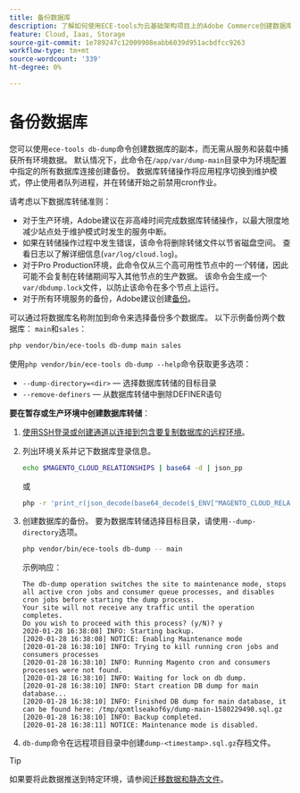 ```yaml
---
title: 备份数据库
description: 了解如何使用ECE-tools为云基础架构项目上的Adobe Commerce创建数据库备份。
feature: Cloud, Iaas, Storage
source-git-commit: 1e789247c12009908eabb6039d951acbdfcc9263
workflow-type: tm+mt
source-wordcount: '339'
ht-degree: 0%

---
```


# 备份数据库

您可以使用`ece-tools db-dump`命令创建数据库的副本，而无需从服务和装载中捕获所有环境数据。 默认情况下，此命令在`/app/var/dump-main`目录中为环境配置中指定的所有数据库连接创建备份。 数据库转储操作将应用程序切换到维护模式，停止使用者队列进程，并在转储开始之前禁用cron作业。

请考虑以下数据库转储准则：

- 对于生产环境，Adobe建议在非高峰时间完成数据库转储操作，以最大限度地减少站点处于维护模式时发生的服务中断。
- 如果在转储操作过程中发生错误，该命令将删除转储文件以节省磁盘空间。 查看日志以了解详细信息(`var/log/cloud.log`)。
- 对于Pro Production环境，此命令仅从三个高可用性节点中的&#x200B;_一个_&#x200B;转储，因此可能不会复制在转储期间写入其他节点的生产数据。 该命令会生成一个`var/dbdump.lock`文件，以防止该命令在多个节点上运行。
- 对于所有环境服务的备份，Adobe建议创建[备份](snapshots.md)。

可以通过将数据库名称附加到命令来选择备份多个数据库。 以下示例备份两个数据库： `main`和`sales`：

```bash
php vendor/bin/ece-tools db-dump main sales
```

使用`php vendor/bin/ece-tools db-dump --help`命令获取更多选项：

- `--dump-directory=<dir>` — 选择数据库转储的目标目录
- `--remove-definers` — 从数据库转储中删除DEFINER语句

**要在暂存或生产环境中创建数据库转储**：

1. [使用SSH登录或创建通道以连接到包含要复制数据库的远程环境](../development/secure-connections.md)。

1. 列出环境关系并记下数据库登录信息。

   ```bash
   echo $MAGENTO_CLOUD_RELATIONSHIPS | base64 -d | json_pp
   ```

   或

   ```bash
   php -r 'print_r(json_decode(base64_decode($_ENV["MAGENTO_CLOUD_RELATIONSHIPS"]))->database);'
   ```

1. 创建数据库的备份。 要为数据库转储选择目标目录，请使用`--dump-directory`选项。

   ```bash
   php vendor/bin/ece-tools db-dump -- main
   ```

   示例响应：

   ```
   The db-dump operation switches the site to maintenance mode, stops all active cron jobs and consumer queue processes, and disables cron jobs before starting the dump process.
   Your site will not receive any traffic until the operation completes.
   Do you wish to proceed with this process? (y/N)? y
   2020-01-28 16:38:08] INFO: Starting backup.
   [2020-01-28 16:38:08] NOTICE: Enabling Maintenance mode
   [2020-01-28 16:38:10] INFO: Trying to kill running cron jobs and consumers processes
   [2020-01-28 16:38:10] INFO: Running Magento cron and consumers processes were not found.
   [2020-01-28 16:38:10] INFO: Waiting for lock on db dump.
   [2020-01-28 16:38:10] INFO: Start creation DB dump for main database...
   [2020-01-28 16:38:10] INFO: Finished DB dump for main database, it can be found here: /tmp/qxmtlseakof6y/dump-main-1580229490.sql.gz
   [2020-01-28 16:38:10] INFO: Backup completed.
   [2020-01-28 16:38:11] NOTICE: Maintenance mode is disabled.
   ```

1. `db-dump`命令在远程项目目录中创建`dump-<timestamp>.sql.gz`存档文件。

>[!TIP]
>
>如果要将此数据推送到特定环境，请参阅[迁移数据和静态文件](../deploy/staging-production.md#migrate-static-files)。
